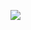 ![]([https://example.com/images/profile-image.png](https://i.pinimg.com/originals/01/bc/70/01bc7066519045409d1ccc1ee5b215d3.gif))
